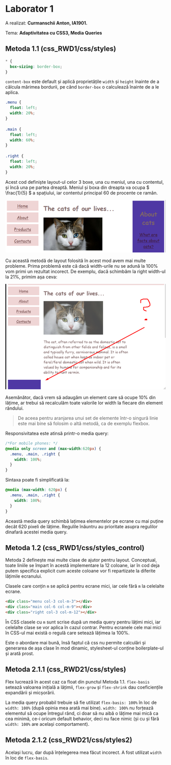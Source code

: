 # Laborator 1

A realizat: **Curmanschii Anton, IA1901.**

Tema: **Adaptivitatea cu CSS3, Media Queries**



## Metoda 1.1 (css_RWD1/css/styles)

```css
* {
  box-sizing: border-box;
}
```

`content-box` este default și aplică proprietățile `width` și `height` înainte de a călcula mărimea bordurii, pe când
`border-box` o calculează înainte de a le aplica. 


```css
.menu {
  float: left;
  width: 20%;
}

.main {
  float: left;
  width: 60%;
}

.right {
  float: left;
  width: 20%;
}

```

Acest cod definiște layout-ul celor 3 boxe, una cu meniul, una cu contentul, și încă una pe partea dreaptă.
Meniul și boxa din dreapta va ocupa $ \frac{1}{5} $ a spațiului, iar contentul principal 60 de procente ce ramân.

![](images/page.png)

Cu această metodă de layout folosită în acest mod avem mai multe probleme.
Prima problemă este că dacă width-urile nu se adună la 100% vom primi un rezultat incorect.
De exemplu, dacă schimbăm la right width-ul la 21%, primim așa ceva:

![](images/page_2.png)

Asemănător, dacă vrem să adaugăm un element care să ocupe 10% din lățime, ar trebui să recalculăm toate valorile lor width la fiecare din element rândului. 

> De aceea pentru aranjarea unui set de elemente într-o singură linie este mai bine să folosim o altă metodă, ca de exemplu flexbox.

Responsivitatea este atinsă printr-o media query:
```css
/*For mobile phones: */
@media only screen and (max-width:620px) {
  .menu, .main, .right {
    width: 100%;
  }
}
```

Sintaxa poate fi simplificată la:
```css
@media (max-width: 620px) {
  .menu, .main, .right {
    width: 100%;
  }
}
```

Această media query schimbă lațimea elementelor pe ecrane cu mai puține decât 620 pixeli de lățime.
Regulile înăuntru au prioritate asupra regulilor dinafară acestei media query.



## Metoda 1.2 (css_RWD1/css/styles_control)

Metoda 2 definește mai multe clase de ajutor pentru layout.
Conceptual, toate liniile se împart în acestă implementare la 12 coloane, iar în cod deja putem specifica explicit cum aceste coloane vor fi repartizate la diferite lățimile ecranului.

Clasele care conțin `m` se aplică pentru ecrane mici, iar cele fără `m` la celelalte ecrane.

```html
<div class="menu col-3 col-m-3"></div>
<div class="main col-6 col-m-9"></div>
<div class="right col-3 col-m-12"></div>
```

În CSS clasele cu `m` sunt scrise după un media query pentru lățimi mici, iar celelalte clase se vor aplica în cazul contrar.
Pentru ecranele cele mai mici în CSS-ul mai există o regulă care setează lățimea la 100%.

Este o abordare mai bună, însă faptul că css nu permite calculări și generarea de așa clase în mod dinamic, stylesheet-ul conține boilerplate-ul și arată prost.


## Metoda 2.1.1 (css_RWD21/css/styles)

Flex lucrează în acest caz ca float din punctul Metoda 1.1.
`flex-basis` setează valoarea inițială a lățimii, `flex-grow` și `flex-shrink` dau coeficiențile expandării și micșorării.

La media query probabil trebuie să fie utilizat `flex-basis: 100%` în loc de `width: 100%` (după opinia mea arată mai bine).
`width: 100%` nu forțează elementul să ocupe întregul rând, ci doar să nu aibă o lățime mai mică ca cea minimă, ce-i oricum default behavior, deci nu face nimic (și cu și fără `width: 100%` are același comportament).


## Metoda 2.1.2 (css_RWD21/css/styles2)

Același lucru, dar după înțelegerea mea făcut incorect.
A fost utilizat `width` în loc de `flex-basis`.

